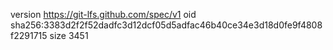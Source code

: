 version https://git-lfs.github.com/spec/v1
oid sha256:3383d2f2f52dadfc3d12dcf05d5adfac46b40ce34e3d18d0fe9f4808f2291715
size 3451
